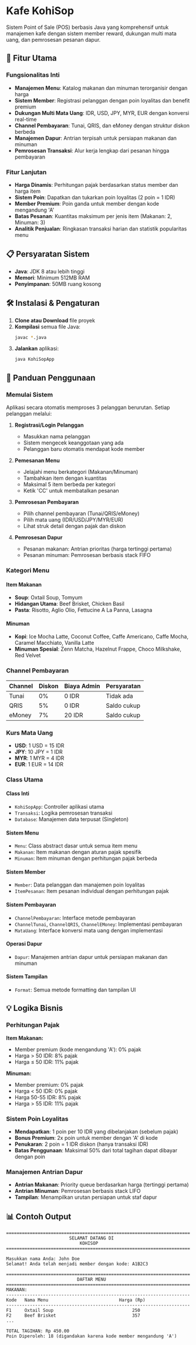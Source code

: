 # Kafe KohiSop

Sistem Point of Sale (POS) berbasis Java yang komprehensif untuk manajemen kafe dengan sistem member reward, dukungan multi mata uang, dan pemrosesan pesanan dapur.

## 🚀 Fitur Utama

### Fungsionalitas Inti
- **Manajemen Menu**: Katalog makanan dan minuman terorganisir dengan harga
- **Sistem Member**: Registrasi pelanggan dengan poin loyalitas dan benefit premium
- **Dukungan Multi Mata Uang**: IDR, USD, JPY, MYR, EUR dengan konversi real-time
- **Channel Pembayaran**: Tunai, QRIS, dan eMoney dengan struktur diskon berbeda
- **Manajemen Dapur**: Antrian terpisah untuk persiapan makanan dan minuman
- **Pemrosesan Transaksi**: Alur kerja lengkap dari pesanan hingga pembayaran

### Fitur Lanjutan
- **Harga Dinamis**: Perhitungan pajak berdasarkan status member dan harga item
- **Sistem Poin**: Dapatkan dan tukarkan poin loyalitas (2 poin = 1 IDR)
- **Member Premium**: Poin ganda untuk member dengan kode mengandung 'A'
- **Batas Pesanan**: Kuantitas maksimum per jenis item (Makanan: 2, Minuman: 3)
- **Analitik Penjualan**: Ringkasan transaksi harian dan statistik popularitas menu

## 📋 Persyaratan Sistem

- **Java**: JDK 8 atau lebih tinggi
- **Memori**: Minimum 512MB RAM
- **Penyimpanan**: 50MB ruang kosong

## 🛠️ Instalasi & Pengaturan

1. **Clone atau Download** file proyek
2. **Kompilasi** semua file Java:
   ```bash
   javac *.java
   ```
3. **Jalankan** aplikasi:
   ```bash
   java KohiSopApp
   ```

## 📖 Panduan Penggunaan

### Memulai Sistem
Aplikasi secara otomatis memproses 3 pelanggan berurutan. Setiap pelanggan melalui:

1. **Registrasi/Login Pelanggan**
   - Masukkan nama pelanggan
   - Sistem mengecek keanggotaan yang ada
   - Pelanggan baru otomatis mendapat kode member

2. **Pemesanan Menu**
   - Jelajahi menu berkategori (Makanan/Minuman)
   - Tambahkan item dengan kuantitas
   - Maksimal 5 item berbeda per kategori
   - Ketik 'CC' untuk membatalkan pesanan

3. **Pemrosesan Pembayaran**
   - Pilih channel pembayaran (Tunai/QRIS/eMoney)
   - Pilih mata uang (IDR/USD/JPY/MYR/EUR)
   - Lihat struk detail dengan pajak dan diskon

4. **Pemrosesan Dapur**
   - Pesanan makanan: Antrian prioritas (harga tertinggi pertama)
   - Pesanan minuman: Pemrosesan berbasis stack FIFO

### Kategori Menu

#### Item Makanan
- **Soup**: Oxtail Soup, Tomyum
- **Hidangan Utama**: Beef Brisket, Chicken Basil
- **Pasta**: Risotto, Aglio Olio, Fettucine A La Panna, Lasagna

#### Minuman
- **Kopi**: Ice Mocha Latte, Coconut Coffee, Caffe Americano, Caffe Mocha, Caramel Macchiato, Vanilla Latte
- **Minuman Spesial**: Zenn Matcha, Hazelnut Frappe, Choco Milkshake, Red Velvet

### Channel Pembayaran

| Channel | Diskon | Biaya Admin | Persyaratan |
|---------|--------|-------------|-------------|
| Tunai   | 0%     | 0 IDR       | Tidak ada   |
| QRIS    | 5%     | 0 IDR       | Saldo cukup |
| eMoney  | 7%     | 20 IDR      | Saldo cukup |

### Kurs Mata Uang
- **USD**: 1 USD = 15 IDR
- **JPY**: 10 JPY = 1 IDR  
- **MYR**: 1 MYR = 4 IDR
- **EUR**: 1 EUR = 14 IDR

### Class Utama

#### Class Inti
- `KohiSopApp`: Controller aplikasi utama
- `Transaksi`: Logika pemrosesan transaksi
- `Database`: Manajemen data terpusat (Singleton)

#### Sistem Menu
- `Menu`: Class abstract dasar untuk semua item menu
- `Makanan`: Item makanan dengan aturan pajak spesifik
- `Minuman`: Item minuman dengan perhitungan pajak berbeda

#### Sistem Member
- `Member`: Data pelanggan dan manajemen poin loyalitas
- `ItemPesanan`: Item pesanan individual dengan perhitungan pajak

#### Sistem Pembayaran
- `ChannelPembayaran`: Interface metode pembayaran
- `ChannelTunai`, `ChannelQRIS`, `ChannelEMoney`: Implementasi pembayaran
- `MataUang`: Interface konversi mata uang dengan implementasi

#### Operasi Dapur
- `Dapur`: Manajemen antrian dapur untuk persiapan makanan dan minuman

#### Sistem Tampilan
- `Format`: Semua metode formatting dan tampilan UI

## 💡 Logika Bisnis

### Perhitungan Pajak
**Item Makanan:**
- Member premium (kode mengandung 'A'): 0% pajak
- Harga > 50 IDR: 8% pajak
- Harga ≤ 50 IDR: 11% pajak

**Minuman:**
- Member premium: 0% pajak
- Harga < 50 IDR: 0% pajak
- Harga 50-55 IDR: 8% pajak
- Harga > 55 IDR: 11% pajak

### Sistem Poin Loyalitas
- **Mendapatkan**: 1 poin per 10 IDR yang dibelanjakan (sebelum pajak)
- **Bonus Premium**: 2x poin untuk member dengan 'A' di kode
- **Penukaran**: 2 poin = 1 IDR diskon (hanya transaksi IDR)
- **Batas Penggunaan**: Maksimal 50% dari total tagihan dapat dibayar dengan poin

### Manajemen Antrian Dapur
- **Antrian Makanan**: Priority queue berdasarkan harga (tertinggi pertama)
- **Antrian Minuman**: Pemrosesan berbasis stack LIFO
- **Tampilan**: Menampilkan urutan persiapan untuk staf dapur

## 📊 Contoh Output

```
======================================================================
                        SELAMAT DATANG DI
                            KOHISOP
======================================================================

Masukkan nama Anda: John Doe
Selamat! Anda telah menjadi member dengan kode: A1B2C3

======================================================================
                           DAFTAR MENU
======================================================================
MAKANAN:
----------------------------------------------------------------------
Kode   Nama Menu                           Harga (Rp)
----------------------------------------------------------------------
F1     Oxtail Soup                              250
F2     Beef Brisket                             357
...

TOTAL TAGIHAN: Rp 450.00
Poin Diperoleh: 18 (digandakan karena kode member mengandung 'A')
```

